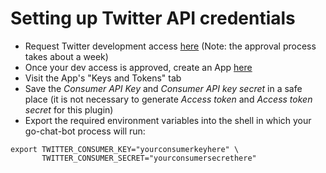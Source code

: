 # Setting up Twitter API credentials

- Request Twitter development access [here](https://developer.twitter.com) (Note: the approval process takes about a week)
- Once your dev access is approved, create an App [here](https://developer.twitter.com/en/apps)
- Visit the App's "Keys and Tokens" tab
- Save the *Consumer API Key* and *Consumer API key secret* in a safe place (it is not necessary to generate *Access token* and *Access token secret* for this plugin)
- Export the required environment variables into the shell in which your go-chat-bot process will run:

```
export TWITTER_CONSUMER_KEY="yourconsumerkeyhere" \
       TWITTER_CONSUMER_SECRET="yourconsumersecrethere"
```
